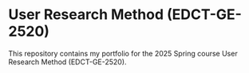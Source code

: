 # User Research Method (EDCT-GE-2520)
This repository contains my portfolio for the 2025 Spring course User Research Method (EDCT-GE-2520).
